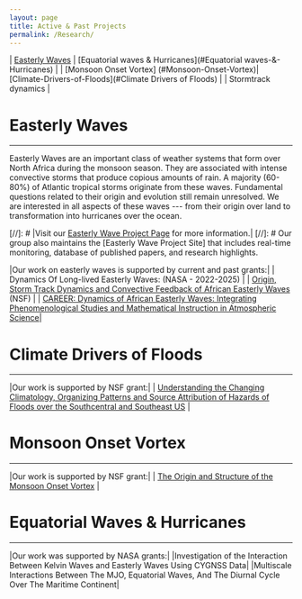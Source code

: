 ```yaml
---
layout: page
title: Active & Past Projects
permalink: /Research/
---
```





| [Easterly Waves](#Easterly-Waves) | [Equatorial waves & Hurricanes](#Equatorial waves-&-Hurricanes) |
| [Monsoon Onset Vortex] (#Monsoon-Onset-Vortex)| [Climate-Drivers-of-Floods](#Climate Drivers of Floods) |
| Stormtrack dynamics |


# Easterly Waves
------------------------------------------------

Easterly Waves are an important class of weather systems that form over North Africa during the monsoon season. They are associated with intense convective storms that produce copious amounts of rain. A majority (60-80%) of Atlantic tropical storms originate from these waves. Fundamental questions related to their origin and evolution still remain unresolved.  We are interested in all aspects of these waves --- from their origin over land to transformation into hurricanes over the ocean. 



[//]: #  |Visit our [Easterly Wave Project Page](/Research/ews.html) for more information.|
[//]: # Our group also maintains the [Easterly Wave Project Site] that includes real-time monitoring, database of published papers, and research highlights.



|Our work on easterly waves is supported by current and past grants:|
| Dynamics Of Long-lived Easterly Waves: (NASA - 2022-2025) |
| [Origin, Storm Track Dynamics and Convective Feedback of African Easterly Waves](http://www.nsf.gov/awardsearch/showAward?AWD_ID=1433763&HistoricalAwards=false) (NSF) |
| [CAREER: Dynamics of African Easterly Waves: Integrating Phenomenological Studies and Mathematical Instruction in Atmospheric Science](http://www.nsf.gov/awardsearch/showAward?AWD_ID=0847323&HistoricalAwards=false (NSF))|


# Climate Drivers of Floods
------------------------------------------------

|Our work is supported by NSF grant:|
| [Understanding the Changing Climatology, Organizing Patterns and Source Attribution of Hazards of Floods over the Southcentral and Southeast US](https://www.nsf.gov/awardsearch/showAward?AWD_ID=2208562&HistoricalAwards=false) |


# Monsoon Onset Vortex
------------------------------------------------


|Our work is supported by NSF grant:|
| [The Origin and Structure of the Monsoon Onset Vortex](https://www.nsf.gov/awardsearch/showAward?AWD_ID=2329297&HistoricalAwards=false) |


# Equatorial  Waves & Hurricanes
------------------------------------------------

|Our work was supported by NASA grants:|
|Investigation of the Interaction Between Kelvin Waves and Easterly Waves Using CYGNSS Data|
|Multiscale Interactions Between The MJO, Equatorial Waves, And The Diurnal Cycle Over The Maritime Continent|
